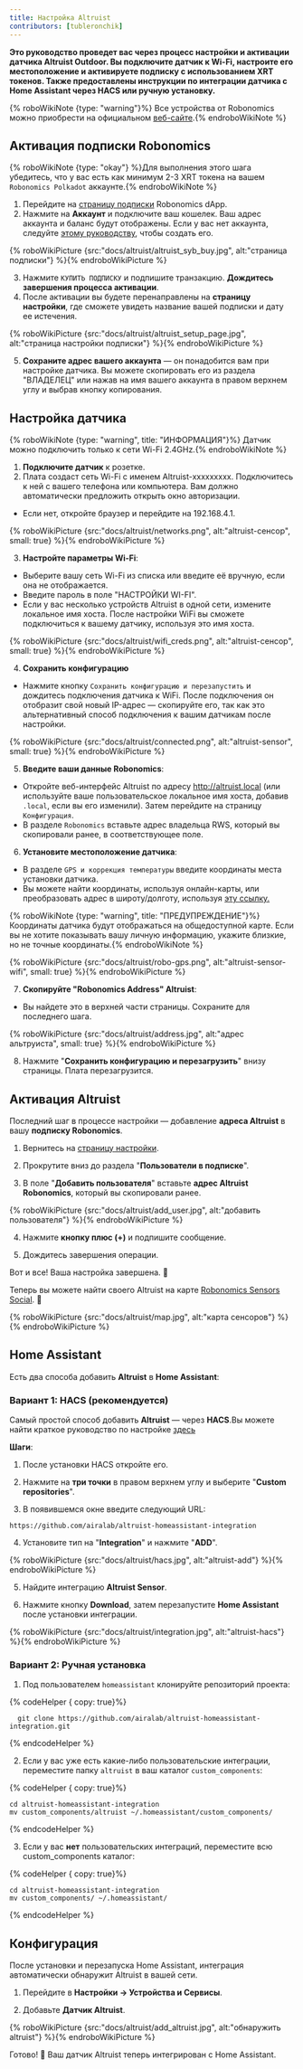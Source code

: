 ```yaml
---
title: Настройка Altruist
contributors: [tubleronchik]
---
```


**Это руководство проведет вас через процесс настройки и активации датчика Altruist Outdoor. Вы подключите датчик к Wi-Fi, настроите его местоположение и активируете подписку с использованием XRT токенов. Также предоставлены инструкции по интеграции датчика с Home Assistant через HACS или ручную установку.**

{% roboWikiNote {type: "warning"}%} Все устройства от Robonomics можно приобрести на официальном [веб-сайте](https://robonomics.network/devices/).{% endroboWikiNote %}

## Активация подписки Robonomics

{% roboWikiNote {type: "okay"} %}Для выполнения этого шага убедитесь, что у вас есть как минимум 2-3 XRT токена на вашем `Robonomics Polkadot` аккаунте.{% endroboWikiNote %}

1) Перейдите на [страницу подписки](https://robonomics.app/#/rws-buy) Robonomics dApp. 
2) Нажмите на **Аккаунт** и подключите ваш кошелек. Ваш адрес аккаунта и баланс будут отображены.
Если у вас нет аккаунта, следуйте [этому руководству](https://wiki.robonomics.network/docs/create-account-in-dapp/), чтобы создать его.

{% roboWikiPicture {src:"docs/altruist/altruist_syb_buy.jpg", alt:"страница подписки"} %}{% endroboWikiPicture %}

3) Нажмите `КУПИТЬ ПОДПИСКУ` и подпишите транзакцию. **Дождитесь завершения процесса активации**. 
4) После активации вы будете перенаправлены на **страницу настройки**, где сможете увидеть название вашей подписки и дату ее истечения.

{% roboWikiPicture {src:"docs/altruist/altruist_setup_page.jpg", alt:"страница настройки подписки"} %}{% endroboWikiPicture %}

5) **Сохраните адрес вашего аккаунта** — он понадобится вам при настройке датчика. Вы можете скопировать его из раздела "ВЛАДЕЛЕЦ" или нажав на имя вашего аккаунта в правом верхнем углу и выбрав кнопку копирования.

## Настройка датчика

{% roboWikiNote {type: "warning", title: "ИНФОРМАЦИЯ"}%} Датчик можно подключить только к сети Wi-Fi 2.4GHz.{% endroboWikiNote %}

1) **Подключите датчик** к розетке.
2) Плата создаст сеть Wi-Fi с именем Altruist-xxxxxxxxx. Подключитесь к ней с вашего телефона или компьютера. Вам должно автоматически предложить открыть окно авторизации. 
- Если нет, откройте браузер и перейдите на 192.168.4.1.

{% roboWikiPicture {src:"docs/altruist/networks.png", alt:"altruist-сенсор", small: true} %}{% endroboWikiPicture %}

3) **Настройте параметры Wi-Fi**:
- Выберите вашу сеть Wi-Fi из списка или введите её вручную, если она не отображается.
- Введите пароль в поле "НАСТРОЙКИ WI-FI".
- Если у вас несколько устройств Altruist в одной сети, измените локальное имя хоста. После настройки WiFi вы сможете подключиться к вашему датчику, используя это имя хоста.

{% roboWikiPicture {src:"docs/altruist/wifi_creds.png", alt:"altruist-сенсор", small: true} %}{% endroboWikiPicture %}

4) **Сохранить конфигурацию**
- Нажмите кнопку `Сохранить конфигурацию и перезапустить` и дождитесь подключения датчика к WiFi. После подключения он отобразит свой новый IP-адрес — скопируйте его, так как это альтернативный способ подключения к вашим датчикам после настройки.

{% roboWikiPicture {src:"docs/altruist/connected.png", alt:"altruist-sensor", small: true} %}{% endroboWikiPicture %}

5) **Введите ваши данные Robonomics**:
- Откройте веб-интерфейс Altruist по адресу http://altruist.local (или используйте ваше пользовательское локальное имя хоста, добавив `.local`, если вы его изменили). Затем перейдите на страницу `Конфигурация`.
- В разделе `Robonomics` вставьте адрес владельца RWS, который вы скопировали ранее, в соответствующее поле.

6) **Установите местоположение датчика**:
- В разделе `GPS и коррекция температуры` введите координаты места установки датчика.
- Вы можете найти координаты, используя онлайн-карты, или преобразовать адрес в широту/долготу, используя [эту ссылку.](https://www.latlong.net/convert-address-to-lat-long.html)

{% roboWikiNote {type: "warning", title: "ПРЕДУПРЕЖДЕНИЕ"}%}Координаты датчика будут отображаться на общедоступной карте. Если вы не хотите показывать вашу личную информацию, укажите близкие, но не точные координаты.{% endroboWikiNote %}

{% roboWikiPicture {src:"docs/altruist/robo-gps.png", alt:"altruist-sensor-wifi", small: true} %}{% endroboWikiPicture %}

7) **Скопируйте "Robonomics Address" Altruist**:
- Вы найдете это в верхней части страницы. Сохраните для последнего шага.

{% roboWikiPicture {src:"docs/altruist/address.jpg", alt:"адрес альтруиста", small: true} %}{% endroboWikiPicture %}

8) Нажмите "**Сохранить конфигурацию и перезагрузить**" внизу страницы. Плата перезагрузится.

## Активация Altruist
Последний шаг в процессе настройки — добавление **адреса Altruist** в вашу **подписку Robonomics**.

1) Вернитесь на [страницу настройки](https://robonomics.app/#/rws-setup).

2) Прокрутите вниз до раздела "**Пользователи в подписке**".

3) В поле "**Добавить пользователя**" вставьте **адрес Altruist Robonomics**, который вы скопировали ранее.

{% roboWikiPicture {src:"docs/altruist/add_user.jpg", alt:"добавить пользователя"} %}{% endroboWikiPicture %}

4) Нажмите **кнопку плюс (+)** и подпишите сообщение.

5) Дождитесь завершения операции.

Вот и все! Ваша настройка завершена. 🎉

Теперь вы можете найти своего Altruist на карте [Robonomics Sensors Social](https://sensors.social/#). 🚀

{% roboWikiPicture {src:"docs/altruist/map.jpg", alt:"карта сенсоров"} %}{% endroboWikiPicture %}

## Home Assistant

Есть два способа добавить **Altruist** в **Home Assistant**:

### Вариант 1: HACS (рекомендуется)

Самый простой способ добавить **Altruist** — через **HACS**.Вы можете найти краткое руководство по настройке [здесь](https://hacs.xyz/docs/use/)

**Шаги**:
1) После установки HACS откройте его.

2) Нажмите на **три точки** в правом верхнем углу и выберите "**Custom repositories**".

3) В появившемся окне введите следующий URL:

```
https://github.com/airalab/altruist-homeassistant-integration
```
4) Установите тип на "**Integration**" и нажмите "**ADD**".

{% roboWikiPicture {src:"docs/altruist/hacs.jpg", alt:"altruist-add"} %}{% endroboWikiPicture %}

5) Найдите интеграцию **Altruist Sensor**.

6) Нажмите кнопку **Download**, затем перезапустите **Home Assistant** после установки интеграции.

{% roboWikiPicture {src:"docs/altruist/integration.jpg", alt:"altruist-hacs"} %}{% endroboWikiPicture %}

### Вариант 2: Ручная установка

1) Под пользователем `homeassistant` клонируйте репозиторий проекта:

{% codeHelper { copy: true}%}

```shell
  git clone https://github.com/airalab/altruist-homeassistant-integration.git
```

{% endcodeHelper %}

2) Если у вас уже есть какие-либо пользовательские интеграции, переместите папку `altruist` в ваш каталог `custom_components`:

{% codeHelper { copy: true}%}

```
cd altruist-homeassistant-integration
mv custom_components/altruist ~/.homeassistant/custom_components/
```

{% endcodeHelper %}

3) Если у вас **нет** пользовательских интеграций, переместите всю custom_components каталог:

{% codeHelper { copy: true}%}

 ```
cd altruist-homeassistant-integration
mv custom_components/ ~/.homeassistant/
```

{% endcodeHelper %}

## Конфигурация

После установки и перезапуска Home Assistant, интеграция автоматически обнаружит Altruist в вашей сети.

1) Перейдите в **Настройки → Устройства и Сервисы**.

2) Добавьте **Датчик Altruist**.

{% roboWikiPicture {src:"docs/altruist/add_altruist.jpg", alt:"обнаружить altruist"} %}{% endroboWikiPicture %}

Готово! 🚀 Ваш датчик Altruist теперь интегрирован с Home Assistant.